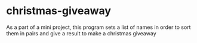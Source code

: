 # christmas-giveaway
As a part of a mini project, this program sets a list of names in order to sort them in pairs and give a result to make a christmas giveaway
